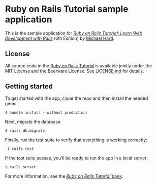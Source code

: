 # Ruby on Rails Tutorial sample application
This is the sample application for 
[*Ruby on Rails Tutorial: Learn Web Development with Rails*](https://www.railstutorial.org/) 
(6th Edition)
 by [Michael Hartl](https://www.michaelhartl.com/).
 
## License
All source code in the [Ruby on Rails Tutorial](https://www.railstutorial.org/) 
is available jointly under the MIT License and the Beerware License. See [LICENSE.md](LICENSE.md) for details.

## Getting started
To get started with the app, clone the repo and then install the needed gems:
```
$ bundle install --without production 
```
Next, migrate the database:
``` 
$ rails db:migrate 
```
Finally, run the test suite to verify that everything is working correctly:
```
 $ rails test 
 ```
If the test suite passes, you'll be ready to run the app in a local server:
``` 
$ rails server 
```
For more information, see the [*Ruby on Rails Tutorial* book](https://www.railstutorial.org/book).
